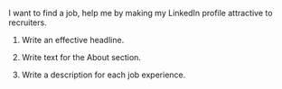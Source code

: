 I want to find a job, help me by making my LinkedIn profile attractive to recruiters.

1. Write an effective headline.

2. Write text for the About section.

3. Write a description for each job experience.
